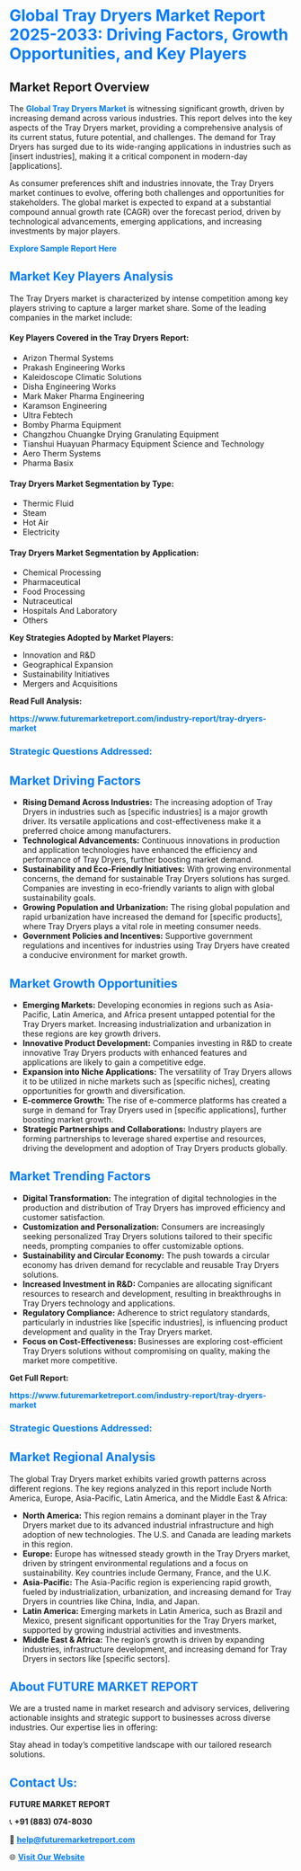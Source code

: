<h1 style="color: #007BFF;">Global Tray Dryers Market Report 2025-2033: Driving Factors, Growth Opportunities, and Key Players</h1>

<section id="overview">
<h2>Market Report Overview</h2>
<p>The <a href="https://www.futuremarketreport.com/industry-report/tray-dryers-market" style="color: #007BFF; text-decoration: none;"><strong>Global Tray Dryers Market</strong></a> is witnessing significant growth, driven by increasing demand across various industries. This report delves into the key aspects of the Tray Dryers market, providing a comprehensive analysis of its current status, future potential, and challenges. The demand for Tray Dryers has surged due to its wide-ranging applications in industries such as [insert industries], making it a critical component in modern-day [applications].</p>
<p>As consumer preferences shift and industries innovate, the Tray Dryers market continues to evolve, offering both challenges and opportunities for stakeholders. The global market is expected to expand at a substantial compound annual growth rate (CAGR) over the forecast period, driven by technological advancements, emerging applications, and increasing investments by major players.</p>
</section>

<section id="overview">
<p><a href="https://www.futuremarketreport.com/request-sample/reportId=52396" style="color: #007BFF; text-decoration: none;"><strong>Explore Sample Report Here</strong></a></p>
</section>

<section id="key-players">
<h2 style="color: #007BFF;">Market Key Players Analysis</h2>
<p>The Tray Dryers market is characterized by intense competition among key players striving to capture a larger market share. Some of the leading companies in the market include:</p>
<h4>Key Players Covered in the Tray Dryers Report:</h4>
<ul><li>Arizon Thermal Systems</li><li>Prakash Engineering Works</li><li>Kaleidoscope Climatic Solutions</li><li>Disha Engineering Works</li><li>Mark Maker Pharma Engineering</li><li>Karamson Engineering</li><li>Ultra Febtech</li><li>Bomby Pharma Equipment</li><li>Changzhou Chuangke Drying Granulating Equipment</li><li>Tianshui Huayuan Pharmacy Equipment Science and Technology</li><li>Aero Therm Systems</li><li>Pharma Basix</li></ul>
<h4>Tray Dryers Market Segmentation by Type:</h4>
<ul><li>Thermic Fluid</li><li>Steam</li><li>Hot Air</li><li>Electricity</li></ul>

<h4>Tray Dryers Market Segmentation by Application:</h4>
<ul><li>Chemical Processing</li><li>Pharmaceutical</li><li>Food Processing</li><li>Nutraceutical</li><li>Hospitals And Laboratory</li><li>Others</li></ul>
<p><strong>Key Strategies Adopted by Market Players:</strong></p>
<ul>
<li>Innovation and R&D</li>
<li>Geographical Expansion</li>
<li>Sustainability Initiatives</li>
<li>Mergers and Acquisitions</li>
</ul>
</section>

<section>
<p><strong>Read Full Analysis: </strong></p><a href="https://www.futuremarketreport.com/industry-report/tray-dryers-market" style="color: #007BFF; text-decoration: none;"><strong>https://www.futuremarketreport.com/industry-report/tray-dryers-market</strong></a>
<h3 style="color: #007BFF;">Strategic Questions Addressed:</h3>
</section>

<section id="driving-factors">
<h2 style="color: #007BFF;">Market Driving Factors</h2>
<ul>
<li><strong>Rising Demand Across Industries:</strong> The increasing adoption of Tray Dryers in industries such as [specific industries] is a major growth driver. Its versatile applications and cost-effectiveness make it a preferred choice among manufacturers.</li>
<li><strong>Technological Advancements:</strong> Continuous innovations in production and application technologies have enhanced the efficiency and performance of Tray Dryers, further boosting market demand.</li>
<li><strong>Sustainability and Eco-Friendly Initiatives:</strong> With growing environmental concerns, the demand for sustainable Tray Dryers solutions has surged. Companies are investing in eco-friendly variants to align with global sustainability goals.</li>
<li><strong>Growing Population and Urbanization:</strong> The rising global population and rapid urbanization have increased the demand for [specific products], where Tray Dryers plays a vital role in meeting consumer needs.</li>
<li><strong>Government Policies and Incentives:</strong> Supportive government regulations and incentives for industries using Tray Dryers have created a conducive environment for market growth.</li>
</ul>
</section>

<section id="growth-opportunities">
<h2 style="color: #007BFF;">Market Growth Opportunities</h2>
<ul>
<li><strong>Emerging Markets:</strong> Developing economies in regions such as Asia-Pacific, Latin America, and Africa present untapped potential for the Tray Dryers market. Increasing industrialization and urbanization in these regions are key growth drivers.</li>
<li><strong>Innovative Product Development:</strong> Companies investing in R&D to create innovative Tray Dryers products with enhanced features and applications are likely to gain a competitive edge.</li>
<li><strong>Expansion into Niche Applications:</strong> The versatility of Tray Dryers allows it to be utilized in niche markets such as [specific niches], creating opportunities for growth and diversification.</li>
<li><strong>E-commerce Growth:</strong> The rise of e-commerce platforms has created a surge in demand for Tray Dryers used in [specific applications], further boosting market growth.</li>
<li><strong>Strategic Partnerships and Collaborations:</strong> Industry players are forming partnerships to leverage shared expertise and resources, driving the development and adoption of Tray Dryers products globally.</li>
</ul>
</section>

<section id="trending-factors">
<h2 style="color: #007BFF;">Market Trending Factors</h2>
<ul>
<li><strong>Digital Transformation:</strong> The integration of digital technologies in the production and distribution of Tray Dryers has improved efficiency and customer satisfaction.</li>
<li><strong>Customization and Personalization:</strong> Consumers are increasingly seeking personalized Tray Dryers solutions tailored to their specific needs, prompting companies to offer customizable options.</li>
<li><strong>Sustainability and Circular Economy:</strong> The push towards a circular economy has driven demand for recyclable and reusable Tray Dryers solutions.</li>
<li><strong>Increased Investment in R&D:</strong> Companies are allocating significant resources to research and development, resulting in breakthroughs in Tray Dryers technology and applications.</li>
<li><strong>Regulatory Compliance:</strong> Adherence to strict regulatory standards, particularly in industries like [specific industries], is influencing product development and quality in the Tray Dryers market.</li>
<li><strong>Focus on Cost-Effectiveness:</strong> Businesses are exploring cost-efficient Tray Dryers solutions without compromising on quality, making the market more competitive.</li>
</ul>
</section>

<section>
<p><strong>Get Full Report: </strong></p><a href="https://www.futuremarketreport.com/industry-report/tray-dryers-market" style="color: #007BFF; text-decoration: none;"><strong>https://www.futuremarketreport.com/industry-report/tray-dryers-market</strong></a>
<h3 style="color: #007BFF;">Strategic Questions Addressed:</h3>
</section>


<section id="regional-analysis">
<h2 style="color: #007BFF;">Market Regional Analysis</h2>
<p>The global Tray Dryers market exhibits varied growth patterns across different regions. The key regions analyzed in this report include North America, Europe, Asia-Pacific, Latin America, and the Middle East & Africa:</p>
<ul>
<li><strong>North America:</strong> This region remains a dominant player in the Tray Dryers market due to its advanced industrial infrastructure and high adoption of new technologies. The U.S. and Canada are leading markets in this region.</li>
<li><strong>Europe:</strong> Europe has witnessed steady growth in the Tray Dryers market, driven by stringent environmental regulations and a focus on sustainability. Key countries include Germany, France, and the U.K.</li>
<li><strong>Asia-Pacific:</strong> The Asia-Pacific region is experiencing rapid growth, fueled by industrialization, urbanization, and increasing demand for Tray Dryers in countries like China, India, and Japan.</li>
<li><strong>Latin America:</strong> Emerging markets in Latin America, such as Brazil and Mexico, present significant opportunities for the Tray Dryers market, supported by growing industrial activities and investments.</li>
<li><strong>Middle East & Africa:</strong> The region’s growth is driven by expanding industries, infrastructure development, and increasing demand for Tray Dryers in sectors like [specific sectors].</li>
</ul>
</section>

<footer>
<h2 style="color: #007BFF;">About FUTURE MARKET REPORT</h2>
<p>We are a trusted name in market research and advisory services, delivering actionable insights and strategic support to businesses across diverse industries. Our expertise lies in offering:</p>

<p>Stay ahead in today’s competitive landscape with our tailored research solutions.</p>

<h2 style="color: #007BFF;">Contact Us:</h2>
<p><strong>FUTURE MARKET REPORT</strong></p>
<p>📞 <strong>+91 (883) 074-8030</strong></p>
<p>📧 <strong><a href="mailto:help@futuremarketreport.com" style="color: #007BFF;">help@futuremarketreport.com</a></strong></p>
<p>🌐 <strong><a href="https://www.futuremarketreport.com/" style="color: #007BFF;">Visit Our Website</a></strong></p>
</footer>